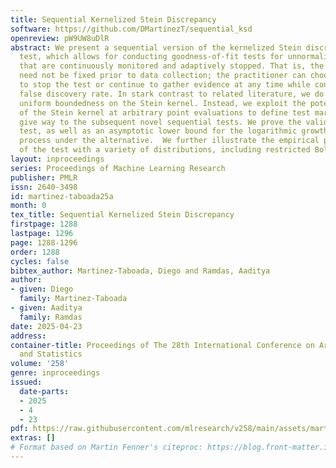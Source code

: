 ```yaml
---
title: Sequential Kernelized Stein Discrepancy
software: https://github.com/DMartinezT/sequential_ksd
openreview: pW9UW8uDlR
abstract: We present a sequential version of the kernelized Stein discrepancy goodness-of-fit
  test, which allows for conducting goodness-of-fit tests for unnormalized densities
  that are continuously monitored and adaptively stopped. That is, the sample size
  need not be fixed prior to data collection; the practitioner can choose whether
  to stop the test or continue to gather evidence at any time while controlling the
  false discovery rate. In stark contrast to related literature, we do not impose
  uniform boundedness on the Stein kernel. Instead, we exploit the potential boundedness
  of the Stein kernel at arbitrary point evaluations to define test martingales, that
  give way to the subsequent novel sequential tests. We prove the validity of the
  test, as well as an asymptotic lower bound for the logarithmic growth of the wealth
  process under the alternative.  We further illustrate the empirical performance
  of the test with a variety of distributions, including restricted Boltzmann machines.
layout: inproceedings
series: Proceedings of Machine Learning Research
publisher: PMLR
issn: 2640-3498
id: martinez-taboada25a
month: 0
tex_title: Sequential Kernelized Stein Discrepancy
firstpage: 1288
lastpage: 1296
page: 1288-1296
order: 1288
cycles: false
bibtex_author: Martinez-Taboada, Diego and Ramdas, Aaditya
author:
- given: Diego
  family: Martinez-Taboada
- given: Aaditya
  family: Ramdas
date: 2025-04-23
address:
container-title: Proceedings of The 28th International Conference on Artificial Intelligence
  and Statistics
volume: '258'
genre: inproceedings
issued:
  date-parts:
  - 2025
  - 4
  - 23
pdf: https://raw.githubusercontent.com/mlresearch/v258/main/assets/martinez-taboada25a/martinez-taboada25a.pdf
extras: []
# Format based on Martin Fenner's citeproc: https://blog.front-matter.io/posts/citeproc-yaml-for-bibliographies/
---
```

